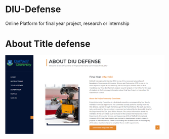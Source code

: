 # DIU-Defense
Online Platform for final year project, research or internship

<h1>About Title defense</h1>
  <img src="https://github.com/Anower16/DIU-Defense/blob/master/images/1.png">
